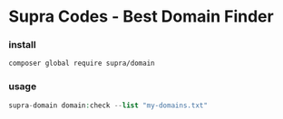 # Supra Codes - Best Domain Finder

### install
```bash
composer global require supra/domain
```

### usage
```php
supra-domain domain:check --list "my-domains.txt"
```